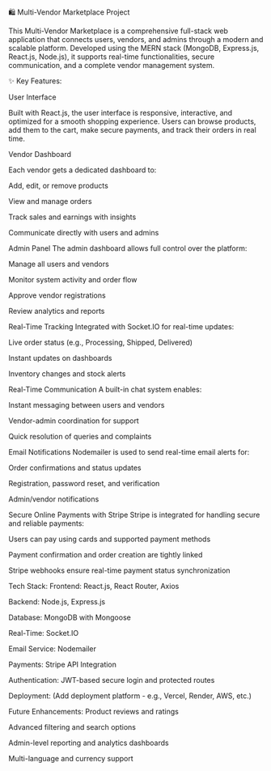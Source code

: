 🛍️ Multi-Vendor Marketplace Project

This Multi-Vendor Marketplace is a comprehensive full-stack web application that connects users, vendors, and admins through a modern and scalable platform. Developed using the MERN stack (MongoDB, Express.js, React.js, Node.js), it supports real-time functionalities, secure communication, and a complete vendor management system.

✨ Key Features:

User Interface

Built with React.js, the user interface is responsive, interactive, and optimized for a smooth shopping experience. Users can browse products, add them to the cart, make secure payments, and track their orders in real time.

Vendor Dashboard

Each vendor gets a dedicated dashboard to:

Add, edit, or remove products

View and manage orders

Track sales and earnings with insights

Communicate directly with users and admins

Admin Panel
The admin dashboard allows full control over the platform:

Manage all users and vendors

Monitor system activity and order flow

Approve vendor registrations

Review analytics and reports

Real-Time Tracking
Integrated with Socket.IO for real-time updates:

Live order status (e.g., Processing, Shipped, Delivered)

Instant updates on dashboards

Inventory changes and stock alerts

Real-Time Communication
A built-in chat system enables:

Instant messaging between users and vendors

Vendor-admin coordination for support

Quick resolution of queries and complaints

Email Notifications
Nodemailer is used to send real-time email alerts for:

Order confirmations and status updates

Registration, password reset, and verification

Admin/vendor notifications

Secure Online Payments with Stripe
Stripe is integrated for handling secure and reliable payments:

Users can pay using cards and supported payment methods

Payment confirmation and order creation are tightly linked

Stripe webhooks ensure real-time payment status synchronization

 Tech Stack:
Frontend: React.js, React Router, Axios

Backend: Node.js, Express.js

Database: MongoDB with Mongoose

Real-Time: Socket.IO

Email Service: Nodemailer

Payments: Stripe API Integration

Authentication: JWT-based secure login and protected routes

Deployment: (Add deployment platform - e.g., Vercel, Render, AWS, etc.)

 Future Enhancements:
Product reviews and ratings

Advanced filtering and search options

Admin-level reporting and analytics dashboards

Multi-language and currency support

